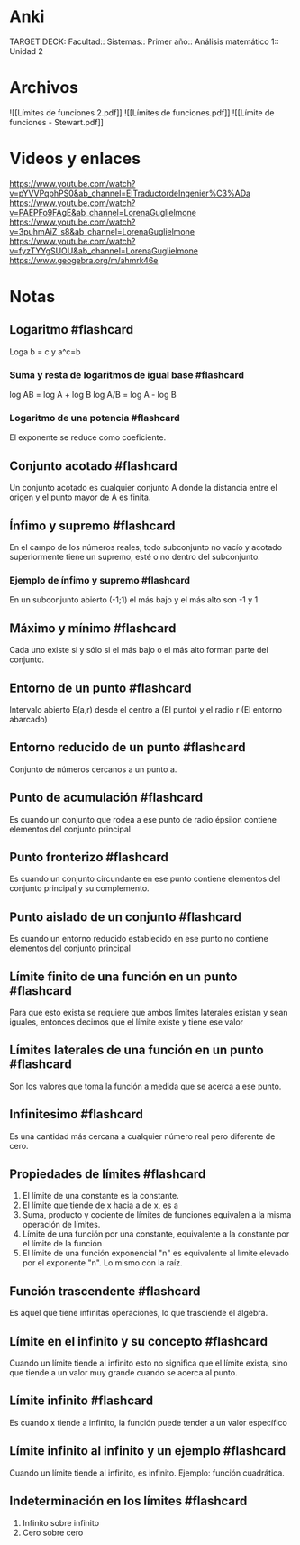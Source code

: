 # Anki
TARGET DECK: Facultad:: Sistemas:: Primer año:: Análisis matemático 1:: Unidad 2
# Archivos
![[Límites de funciones 2.pdf]]
![[Límites de funciones.pdf]]
![[Límite de funciones - Stewart.pdf]]



# Videos y enlaces
https://www.youtube.com/watch?v=pYVVPqphPS0&ab_channel=ElTraductordeIngenier%C3%ADa
https://www.youtube.com/watch?v=PAEPFo9FAgE&ab_channel=LorenaGuglielmone
https://www.youtube.com/watch?v=3puhmAiZ_s8&ab_channel=LorenaGuglielmone
https://www.youtube.com/watch?v=fyzTYYgSUOU&ab_channel=LorenaGuglielmone
https://www.geogebra.org/m/ahmrk46e

# Notas
## Logaritmo #flashcard
Loga b = c y a^c=b
<!--ID: 1690149630136-->

### Suma y resta de logaritmos de igual base #flashcard
log AB = log A + log B
log A/B = log A - log B
<!--ID: 1690149630144-->

### Logaritmo de una potencia #flashcard
El exponente se reduce como coeficiente.
<!--ID: 1690149630159-->

## Conjunto acotado #flashcard
Un conjunto acotado es cualquier conjunto A donde la distancia entre el origen y el punto mayor de A es finita.
<!--ID: 1690149630164-->

## Ínfimo y supremo #flashcard
En el campo de los números reales, todo subconjunto no vacío y acotado superiormente tiene un supremo, esté o no dentro del subconjunto.
<!--ID: 1690149630170-->

### Ejemplo de ínfimo y supremo #flashcard
En un subconjunto abierto (-1;1) el más bajo y el más alto son -1 y 1
<!--ID: 1690149630179-->

## Máximo y mínimo #flashcard
Cada uno existe si y sólo si el más bajo o el más alto forman parte del conjunto.
<!--ID: 1690149630188-->

## Entorno de un punto #flashcard
Intervalo abierto E(a,r) desde el centro a (El punto) y el radio r (El entorno abarcado)
<!--ID: 1690149630194-->

## Entorno reducido de un punto #flashcard
Conjunto de números cercanos a un punto a.
<!--ID: 1690149630199-->

## Punto de acumulación #flashcard
Es cuando un conjunto que rodea a ese punto de radio épsilon contiene elementos del conjunto principal
<!--ID: 1690149630206-->

## Punto fronterizo #flashcard
Es cuando un conjunto circundante en ese punto contiene elementos del conjunto principal y su complemento.
<!--ID: 1690149630213-->

## Punto aislado de un conjunto #flashcard
Es cuando un entorno reducido establecido en ese punto no contiene elementos del conjunto principal
<!--ID: 1690149630221-->

## Límite finito de una función en un punto #flashcard
Para que esto exista se requiere que ambos límites laterales existan y sean iguales, entonces decimos que el límite existe y tiene ese valor
<!--ID: 1690149630226-->

## Límites laterales de una función en un punto #flashcard
Son los valores que toma la función a medida que se acerca a ese punto.
<!--ID: 1690149630232-->

## Infinitesimo #flashcard
Es una cantidad más cercana a cualquier número real pero diferente de cero.
<!--ID: 1690149630239-->

## Propiedades de límites #flashcard
1. El límite de una constante es la constante.
2. El límite que tiende de x hacia a de x, es a
3. Suma, producto y cociente de límites de funciones equivalen a la misma operación de límites.
4. Límite de una función por una constante, equivalente a la constante por el límite de la función
5. El límite de una función exponencial "n" es equivalente al límite elevado por el exponente "n". Lo mismo con la raíz.
<!--ID: 1690149630248-->

## Función trascendente #flashcard
Es aquel que tiene infinitas operaciones, lo que trasciende el álgebra.
<!--ID: 1690149630258-->

## Límite en el infinito y su concepto #flashcard
Cuando un límite tiende al infinito esto no significa que el límite exista, sino que tiende a un valor muy grande cuando se acerca al punto.
<!--ID: 1690149630264-->

## Límite infinito #flashcard
Es cuando x tiende a infinito, la función puede tender a un valor específico
<!--ID: 1690149630270-->

## Límite infinito al infinito y un ejemplo #flashcard
Cuando un límite tiende al infinito, es infinito.
Ejemplo: función cuadrática.
<!--ID: 1690149630280-->

## Indeterminación en los límites #flashcard
1. Infinito sobre infinito
2. Cero sobre cero
<!--ID: 1690149630289-->